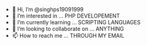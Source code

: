 - 👋 Hi, I’m @singhps19091999
- 👀 I’m interested in ... PHP DEVELOPEMENT
- 🌱 I’m currently learning ... SCRIPTING LANGUAGES
- 💞️ I’m looking to collaborate on ... ANYTHING
- 📫 How to reach me ... THROUGH MY EMAIL

<!---
singhps19091999/singhps19091999 is a ✨ special ✨ repository because its `README.md` (this file) appears on your GitHub profile.
You can click the Preview link to take a look at your changes.
--->
